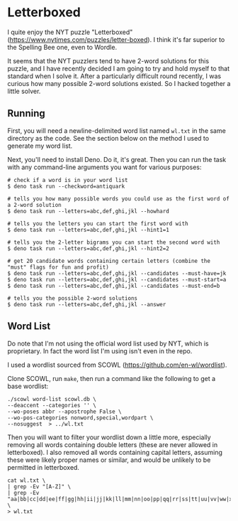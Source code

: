 # Letterboxed

I quite enjoy the NYT puzzle "Letterboxed"
(https://www.nytimes.com/puzzles/letter-boxed). I think it's far superior to the
Spelling Bee one, even to Wordle.

It seems that the NYT puzzlers tend to have 2-word solutions for this puzzle,
and I have recently decided I am going to try and hold myself to that standard
when I solve it. After a particularly difficult round recently, I was curious
how many possible 2-word solutions existed. So I hacked together a little
solver.

## Running

First, you will need a newline-delimited word list named `wl.txt` in the same
directory as the code. See the section below on the method I used to generate my
word list.

Next, you'll need to install Deno. Do it, it's great. Then you can run the task
with any command-line arguments you want for various purposes:

```shell
# check if a word is in your word list
$ deno task run --checkword=antiquark

# tells you how many possible words you could use as the first word of a 2-word solution
$ deno task run --letters=abc,def,ghi,jkl --howhard

# tells you the letters you can start the first word with
$ deno task run --letters=abc,def,ghi,jkl --hint1=1

# tells you the 2-letter bigrams you can start the second word with
$ deno task run --letters=abc,def,ghi,jkl --hint2=2

# get 20 candidate words containing certain letters (combine the "must" flags for fun and profit)
$ deno task run --letters=abc,def,ghi,jkl --candidates --must-have=jk
$ deno task run --letters=abc,def,ghi,jkl --candidates --must-start=a
$ deno task run --letters=abc,def,ghi,jkl --candidates --must-end=b

# tells you the possible 2-word solutions
$ deno task run --letters=abc,def,ghi,jkl --answer
```

## Word List

Do note that I'm not using the official word list used by NYT, which is
proprietary. In fact the word list I'm using isn't even in the repo.

I used a wordlist sourced from SCOWL (https://github.com/en-wl/wordlist).

Clone SCOWL, run `make`, then run a command like the following to get a base
wordlist:

```shell
./scowl word-list scowl.db \
--deaccent --categories '' \
--wo-poses abbr --apostrophe False \
--wo-pos-categories nonword,special,wordpart \
--nosuggest  > ../wl.txt
```

Then you will want to filter your wordlist down a little more, especially
removing all words containing double letters (these are never allowed in
letterboxed). I also removed all words containing capital letters, assuming
these were likely proper names or similar, and would be unlikely to be permitted
in letterboxed.

```shell
cat wl.txt \
| grep -Ev "[A-Z]" \
| grep -Ev "aa|bb|cc|dd|ee|ff|gg|hh|ii|jj|kk|ll|mm|nn|oo|pp|qq|rr|ss|tt|uu|vv|ww|xx|yy|zz" \
> wl.txt
```
